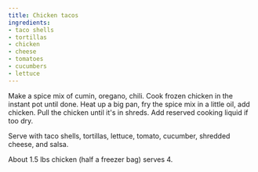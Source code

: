 ```yaml
---
title: Chicken tacos
ingredients:
- taco shells
- tortillas
- chicken
- cheese
- tomatoes
- cucumbers
- lettuce
---
```

Make a spice mix of cumin, oregano, chili. Cook
frozen chicken in the instant pot until done.
Heat up a big pan, fry the spice mix in a little
oil, add chicken. Pull the chicken until it's in
shreds. Add reserved cooking liquid if too dry.

Serve with taco shells, tortillas, lettuce,
tomato, cucumber, shredded cheese, and salsa.

About 1.5 lbs chicken (half a freezer bag) serves 4.
